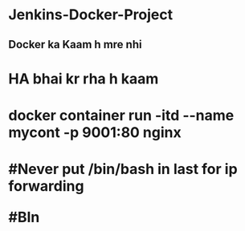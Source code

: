 # Jenkins-Docker-Project
<h2>Docker ka Kaam h mre nhi </h2>
<h1>HA bhai kr rha h kaam</h1>
<h1> docker container run -itd --name mycont -p 9001:80  nginx <h1>

#Never put /bin/bash in last for ip forwarding

#BIn
